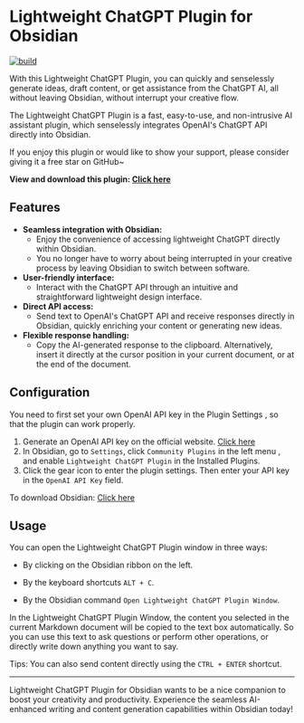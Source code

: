# Lightweight ChatGPT Plugin for Obsidian

[![build](https://img.shields.io/github/actions/workflow/status/ittuann/obsidian-lightweight-chatgpt-plugin/build.yml?branch=master&label=Build%20Status&logo=github&style=for-the-badge)](https://github.com/ittuann/obsidian-lightweight-chatgpt-plugin)

With this Lightweight ChatGPT Plugin, you can quickly and senselessly generate ideas, draft content, or get assistance from the ChatGPT AI, all without leaving Obsidian, without interrupt your creative flow.

The Lightweight ChatGPT Plugin is a fast, easy-to-use, and non-intrusive AI assistant plugin, which senselessly integrates OpenAI's ChatGPT API directly into Obsidian.

If you enjoy this plugin or would like to show your support, please consider giving it a free star on GitHub~


**View and download this plugin: [Click here](https://obsidian.md/plugins?id=lightweight-chatgpt-plugin)**


## Features

- **Seamless integration with Obsidian:** 
  - Enjoy the convenience of accessing lightweight ChatGPT directly within Obsidian.
  - You no longer have to worry about being interrupted in your creative process by leaving Obsidian to switch between software.
- **User-friendly interface:**
  - Interact with the ChatGPT API through an intuitive and straightforward lightweight design interface.
- **Direct API access:**
  - Send text to OpenAI's ChatGPT API and receive responses directly in Obsidian, quickly enriching your content or generating new ideas.
- **Flexible response handling:**
  - Copy the AI-generated response to the clipboard. Alternatively, insert it directly at the cursor position in your current document, or at the end of the document.



## Configuration

You need to first set your own OpenAI API key in the Plugin Settings , so that the plugin can work properly.

1. Generate an OpenAI API key on the official website. [Click here](https://beta.openai.com/account/api-keys)
2. In Obsidian, go to `Settings`, click `Community Plugins` in the left menu , and enable `Lightweight ChatGPT Plugin` in the Installed Plugins.
3. Click the gear icon to enter the plugin settings. Then enter your API key in the `OpenAI API Key` field.

To download Obsidian: [Click here](https://www.obsidian.md/)

## Usage

You can open the Lightweight ChatGPT Plugin window in three ways:

- By clicking on the Obsidian ribbon on the left. 

- By the keyboard shortcuts `ALT + C`.
- By the Obsidian command `Open Lightweight ChatGPT Plugin Window`.

In the Lightweight ChatGPT Plugin Window, the content you selected in the current Markdown document will be copied to the text box automatically. So you can use this text to ask questions or perform other operations, or directly write down anything you want to say.

Tips: You can also send content directly using the `CTRL + ENTER` shortcut.


---


Lightweight ChatGPT Plugin for Obsidian wants to be a nice companion to boost your creativity and productivity. Experience the seamless AI-enhanced writing and content generation capabilities within Obsidian today!
